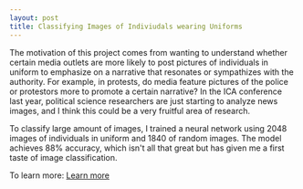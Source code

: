 ```yaml
---
layout: post
title: Classifying Images of Indiviudals wearing Uniforms
---
```


The motivation of this project comes from wanting to understand whether certain media outlets are more likely to post pictures of individuals in uniform to emphasize on a narrative that resonates or sympathizes with the authority. For example, in protests, do media feature pictures of the police or protestors more to promote a certain narrative? In the ICA conference last year, political science researchers are just starting to analyze news images, and I think this could be a very fruitful area of research.  

To classify large amount of images, I trained a neural network using 2048 images of individuals in uniform and 1840 of random images. The model achieves 88% accuracy, which isn't all that great but has given me a first taste of image classification. 

To learn more: <a href= "https://github.com/onyilam/uniformornot" class="button">Learn more</a> 
